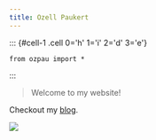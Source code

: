 ```yaml
---
title: Ozell Paukert
---
```



::: {#cell-1 .cell 0='h' 1='i' 2='d' 3='e'}
``` {.python .cell-code}
from ozpau import *
```
:::



> Welcome to my website!


Checkout my [blog](/blog).

![](blog/posts/welcome.jpg)


